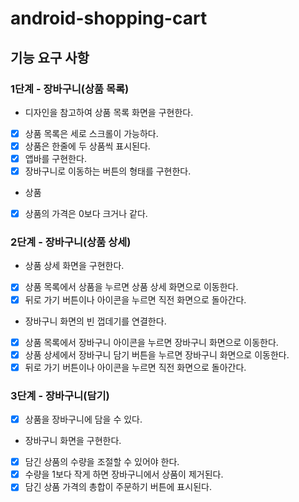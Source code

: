 # android-shopping-cart

## 기능 요구 사항

### 1단계 - 장바구니(상품 목록)
- 디자인을 참고하여 상품 목록 화면을 구현한다.
- [x] 상품 목록은 세로 스크롤이 가능하다.
- [x] 상품은 한줄에 두 상품씩 표시된다.
- [x] 앱바를 구현한다.
- [x] 장바구니로 이동하는 버튼의 형태를 구현한다.

- 상품
- [x] 상품의 가격은 0보다 크거나 같다.

### 2단계 - 장바구니(상품 상세)
- 상품 상세 화면을 구현한다.
- [x] 상품 목록에서 상품을 누르면 상품 상세 화면으로 이동한다.
- [x] 뒤로 가기 버튼이나 아이콘을 누르면 직전 화면으로 돌아간다.

- 장바구니 화면의 빈 껍데기를 연결한다.
- [x] 상품 목록에서 장바구니 아이콘을 누르면 장바구니 화면으로 이동한다.
- [x] 상품 상세에서 장바구니 담기 버튼을 누르면 장바구니 화면으로 이동한다.
- [x] 뒤로 가기 버튼이나 아이콘을 누르면 직전 화면으로 돌아간다.

### 3단계 - 장바구니(담기)
- [x] 상품을 장바구니에 담을 수 있다.

- 장바구니 화면을 구현한다.
- [x] 담긴 상품의 수량을 조절할 수 있어야 한다.
- [x] 수량을 1보다 작게 하면 장바구니에서 상품이 제거된다.
- [x] 담긴 상품 가격의 총합이 주문하기 버튼에 표시된다.
